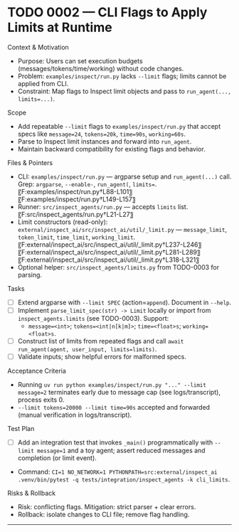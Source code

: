 # TODO 0002 — CLI Flags to Apply Limits at Runtime

Context & Motivation
- Purpose: Users can set execution budgets (messages/tokens/time/working) without code changes.
- Problem: `examples/inspect/run.py` lacks `--limit` flags; limits cannot be applied from CLI.
- Constraint: Map flags to Inspect limit objects and pass to `run_agent(..., limits=...)`.

Scope
- Add repeatable `--limit` flags to `examples/inspect/run.py` that accept specs like `message=24`, `tokens=20k`, `time=90s`, `working=60s`.
- Parse to Inspect limit instances and forward into `run_agent`.
- Maintain backward compatibility for existing flags and behavior.

Files & Pointers
- CLI: `examples/inspect/run.py` — argparse setup and `run_agent(...)` call.  
  Grep: `argparse`, `--enable-`, `run_agent(`, `limits=`. 〖F:examples/inspect/run.py†L88-L101〗 〖F:examples/inspect/run.py†L149-L157〗
- Runner: `src/inspect_agents/run.py` — accepts `limits` list.  
  〖F:src/inspect_agents/run.py†L21-L27〗
- Limit constructors (read-only): `external/inspect_ai/src/inspect_ai/util/_limit.py` — `message_limit`, `token_limit`, `time_limit`, `working_limit`.  
  〖F:external/inspect_ai/src/inspect_ai/util/_limit.py†L237-L246〗 〖F:external/inspect_ai/src/inspect_ai/util/_limit.py†L281-L289〗 〖F:external/inspect_ai/src/inspect_ai/util/_limit.py†L318-L321〗
- Optional helper: `src/inspect_agents/limits.py` from TODO-0003 for parsing.

Tasks
- [ ] Extend argparse with `--limit SPEC` (action=`append`). Document in `--help`.
- [ ] Implement `parse_limit_spec(str) -> Limit` locally or import from `inspect_agents.limits` (see TODO-0003). Support:
  - `message=<int>`; `tokens=<int|n[k|m]>`; `time=<float>s`; `working=<float>s`.
- [ ] Construct list of limits from repeated flags and call `await run_agent(agent, user_input, limits=limits)`.
- [ ] Validate inputs; show helpful errors for malformed specs.

Acceptance Criteria
- Running `uv run python examples/inspect/run.py "..." --limit message=2` terminates early due to message cap (see logs/transcript), process exits 0.
- `--limit tokens=20000 --limit time=90s` accepted and forwarded (manual verification in logs/transcript).

Test Plan
- [ ] Add an integration test that invokes `_main()` programmatically with `--limit message=1` and a toy agent; assert reduced messages and completion (or limit event).
- Command: `CI=1 NO_NETWORK=1 PYTHONPATH=src:external/inspect_ai .venv/bin/pytest -q tests/integration/inspect_agents -k cli_limits`.

Risks & Rollback
- Risk: conflicting flags. Mitigation: strict parser + clear errors.
- Rollback: isolate changes to CLI file; remove flag handling.

---

